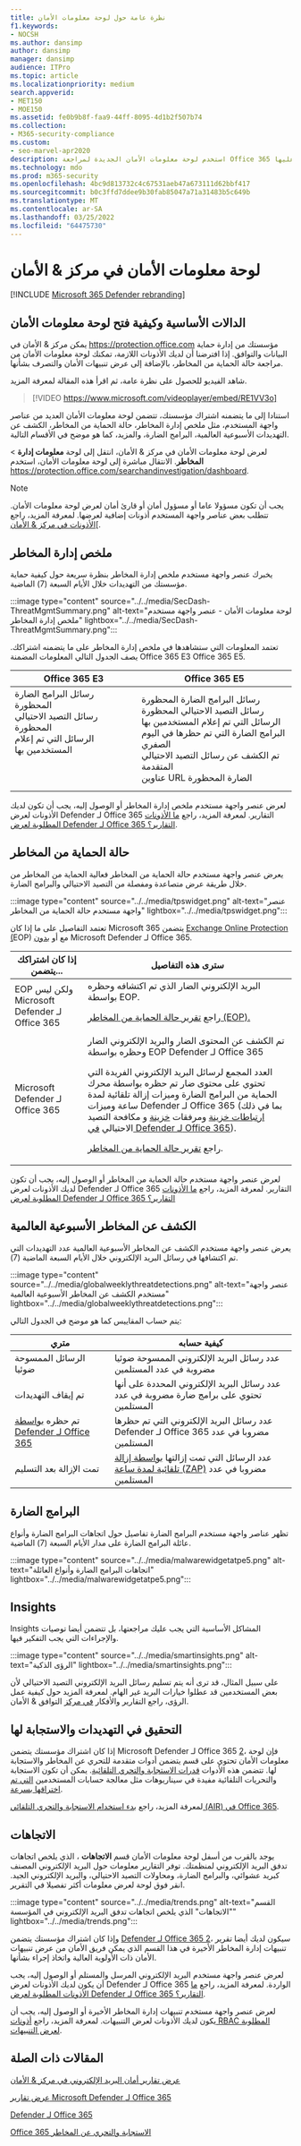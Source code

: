 ```yaml
---
title: نظرة عامة حول لوحة معلومات الأمان
f1.keywords:
- NOCSH
ms.author: dansimp
author: dansimp
manager: dansimp
audience: ITPro
ms.topic: article
ms.localizationpriority: medium
search.appverid:
- MET150
- MOE150
ms.assetid: fe0b9b8f-faa9-44ff-8095-4d1b2f507b74
ms.collection:
- M365-security-compliance
ms.custom:
- seo-marvel-apr2020
description: استخدم لوحة معلومات الأمان الجديدة لمراجعة Office 365 الحماية من المخاطر، وعرض تنبيهات الأمان والعمل عليها.
ms.technology: mdo
ms.prod: m365-security
ms.openlocfilehash: 4bc9d813732c4c67531aeb47a673111d62bbf417
ms.sourcegitcommit: b0c3ffd7ddee9b30fab85047a71a31483b5c649b
ms.translationtype: MT
ms.contentlocale: ar-SA
ms.lasthandoff: 03/25/2022
ms.locfileid: "64475730"
---
```

# <a name="security-dashboard-in-the-security--compliance-center"></a>لوحة معلومات الأمان في مركز & الأمان

[!INCLUDE [Microsoft 365 Defender rebranding](../includes/microsoft-defender-for-office.md)]


## <a name="basic-functions-and-how-to-open-security-dashboard"></a>الدالات الأساسية وكيفية فتح لوحة معلومات الأمان

يمكن مركز & الأمان في <https://protection.office.com> مؤسستك من إدارة حماية البيانات والتوافق. إذا افترضنا أن لديك الأذونات اللازمة، تمكنك لوحة معلومات الأمان من مراجعة حالة الحماية من المخاطر، بالإضافة إلى عرض تنبيهات الأمان والتصرف بشأنها.

شاهد الفيديو للحصول على نظرة عامة، ثم اقرأ هذه المقالة لمعرفة المزيد.

> [!VIDEO https://www.microsoft.com/videoplayer/embed/RE1VV3o]

استنادا إلى ما يتضمنه اشتراك مؤسستك، تتضمن لوحة معلومات الأمان العديد من عناصر واجهة المستخدم، مثل ملخص إدارة المخاطر، حالة الحماية من المخاطر، الكشف عن التهديدات الأسبوعية العالمية، البرامج الضارة، والمزيد، كما هو موضح في الأقسام التالية.

لعرض لوحة معلومات الأمان في مركز & الأمان، انتقل إلى لوحة **معلومات إدارة** \> **المخاطر**. الانتقال مباشرة إلى لوحة معلومات الأمان، استخدم <https://protection.office.com/searchandinvestigation/dashboard>.

> [!NOTE]
> يجب أن تكون مسؤولا عاما أو مسؤول أمان أو قارئ أمان لعرض لوحة معلومات الأمان. تتطلب بعض عناصر واجهة المستخدم أذونات إضافية لعرضها. لمعرفة المزيد، راجع [الأذونات في مركز & الأمان](permissions-in-the-security-and-compliance-center.md)[.

## <a name="threat-management-summary"></a>ملخص إدارة المخاطر

يخبرك عنصر واجهة مستخدم ملخص إدارة المخاطر بنظرة سريعة حول كيفية حماية مؤسستك من التهديدات خلال الأيام السبعة (7) الماضية.

:::image type="content" source="../../media/SecDash-ThreatMgmtSummary.png" alt-text="لوحة معلومات الأمان - عنصر واجهة مستخدم ملخص إدارة المخاطر" lightbox="../../media/SecDash-ThreatMgmtSummary.png":::

تعتمد المعلومات التي ستشاهدها في ملخص إدارة المخاطر على ما يتضمنه اشتراكك. يصف الجدول التالي المعلومات المضمنة Office 365 E3 Office 365 E5.

|Office 365 E3|Office 365 E5|
|---|---|
|رسائل البرامج الضارة المحظورة<br>رسائل التصيد الاحتيالي المحظورة<br>الرسائل التي تم إعلام المستخدمين بها<br><br><br><br>|رسائل البرامج الضارة المحظورة<br>رسائل التصيد الاحتيالي المحظورة<br>الرسائل التي تم إعلام المستخدمين بها<br>البرامج الضارة التي تم حظرها في اليوم الصفري<br>تم الكشف عن رسائل التصيد الاحتيالي المتقدمة<br>عناوين URL الضارة المحظورة|

لعرض عنصر واجهة مستخدم ملخص إدارة المخاطر أو الوصول إليه، يجب أن تكون لديك الأذونات لعرض Defender لـ Office 365 التقارير. لمعرفة المزيد، راجع [ما الأذونات المطلوبة لعرض Defender لـ Office 365 التقارير؟](view-reports-for-mdo.md#what-permissions-are-needed-to-view-the-defender-for-office-365-reports).

## <a name="threat-protection-status"></a>حالة الحماية من المخاطر

يعرض عنصر واجهة مستخدم حالة الحماية من المخاطر فعالية الحماية من المخاطر من خلال طريقة عرض متصاعدة ومفصلة من التصيد الاحتيالي والبرامج الضارة.

:::image type="content" source="../../media/tpswidget.png" alt-text="عنصر واجهة مستخدم حالة الحماية من المخاطر" lightbox="../../media/tpswidget.png":::

تعتمد التفاصيل على ما إذا كان Microsoft 365 يتضمن [Exchange Online Protection (](exchange-online-protection-overview.md)EOP) مع أو [بدون](defender-for-office-365.md) Microsoft Defender لـ Office 365.

|إذا كان اشتراكك يتضمن...|سترى هذه التفاصيل|
|---|---|
|EOP ولكن ليس Microsoft Defender لـ Office 365|البريد الإلكتروني الضار الذي تم اكتشافه وحظره بواسطة EOP.<p> راجع [تقرير حالة الحماية من المخاطر (EOP).](view-email-security-reports.md#threat-protection-status-report)|
|Microsoft Defender لـ Office 365|تم الكشف عن المحتوى الضار والبريد الإلكتروني الضار وحظره بواسطة EOP Defender لـ Office 365 <p> العدد المجمع لرسائل البريد الإلكتروني الفريدة التي تحتوي على محتوى ضار تم حظره بواسطة محرك الحماية [](zero-hour-auto-purge.md)من البرامج الضارة وميزات إزالة تلقائية لمدة ساعة وميزات Defender لـ Office 365 (بما في ذلك [ارتباطات خزينة](safe-links.md) ومرفقات [خزينة](safe-attachments.md) و مكافحة التصيد الاحتيالي [في Defender لـ Office 365](set-up-anti-phishing-policies.md#exclusive-settings-in-anti-phishing-policies-in-microsoft-defender-for-office-365)). <p> راجع [تقرير حالة الحماية من المخاطر](view-reports-for-mdo.md#threat-protection-status-report).|

لعرض عنصر واجهة مستخدم حالة الحماية من المخاطر أو الوصول إليه، يجب أن تكون لديك الأذونات لعرض Defender لـ Office 365 التقارير. لمعرفة المزيد، راجع [ما الأذونات المطلوبة لعرض Defender لـ Office 365 التقارير؟](view-reports-for-mdo.md#what-permissions-are-needed-to-view-the-defender-for-office-365-reports)

## <a name="global-weekly-threat-detections"></a>الكشف عن المخاطر الأسبوعية العالمية

يعرض عنصر واجهة مستخدم الكشف عن المخاطر الأسبوعية العالمية عدد التهديدات التي تم اكتشافها في رسائل البريد الإلكتروني خلال الأيام السبعة الماضية (7).

:::image type="content" source="../../media/globalweeklythreatdetections.png" alt-text="عنصر واجهة مستخدم الكشف عن المخاطر الأسبوعية العالمية" lightbox="../../media/globalweeklythreatdetections.png":::

يتم حساب المقاييس كما هو موضح في الجدول التالي:

|متري|كيفية حسابه|
|---|---|
|الرسائل الممسوحة ضوئيا|عدد رسائل البريد الإلكتروني الممسوحة ضوئيا مضروبة في عدد المستلمين|
|تم إيقاف التهديدات|عدد رسائل البريد الإلكتروني المحددة على أنها تحتوي على برامج ضارة مضروبة في عدد المستلمين|
|تم حظره [بواسطة Defender لـ Office 365](defender-for-office-365.md)|عدد رسائل البريد الإلكتروني التي تم حظرها Defender لـ Office 365 مضروبا في عدد المستلمين|
|تمت الإزالة بعد التسليم|عدد الرسائل التي تمت إزالتها [بواسطة إزالة تلقائية لمدة ساعة (ZAP)](zero-hour-auto-purge.md) مضروبا في عدد المستلمين|

## <a name="malware"></a>البرامج الضارة

تظهر عناصر واجهة مستخدم البرامج الضارة تفاصيل حول اتجاهات البرامج الضارة وأنواع عائلة البرامج الضارة على مدار الأيام السبعة (7) الماضية.

:::image type="content" source="../../media/malwarewidgetatpe5.png" alt-text="اتجاهات البرامج الضارة وأنواع العائلة" lightbox="../../media/malwarewidgetatpe5.png":::

## <a name="insights"></a>Insights

Insights المشاكل الأساسية التي يجب عليك مراجعتها، بل تتضمن أيضا توصيات والإجراءات التي يجب التفكير فيها.

:::image type="content" source="../../media/smartinsights.png" alt-text="الرؤى الذكية" lightbox="../../media/smartinsights.png":::

على سبيل المثال، قد ترى أنه يتم تسليم رسائل البريد الإلكتروني التصيد الاحتيالي لأن بعض المستخدمين قد عطلوا خيارات البريد غير الهام. لمعرفة المزيد حول كيفية عمل الرؤى، راجع التقارير والأفكار [في مركز](reports-and-insights-in-security-and-compliance.md) التوافق & الأمان.

## <a name="threat-investigation-and-response"></a>التحقيق في التهديدات والاستجابة لها

إذا كان اشتراك مؤسستك يتضمن Microsoft Defender لـ Office 365 [2](office-365-ti.md)، فإن لوحة معلومات الأمان تحتوي على قسم يتضمن أدوات متقدمة للتحري عن المخاطر والاستجابة لها. تتضمن هذه الأدوات [قدرات الاستجابة والتحري التلقائية](automated-investigation-response-office.md). يمكن أن تكون الاستجابة والتحريات التلقائية مفيدة في سيناريوهات مثل معالجة حسابات المستخدمين [التي تم اختراقها بسرعة](address-compromised-users-quickly.md).

لمعرفة المزيد، راجع [بدء استخدام الاستجابة والتحري التلقائي (AIR) في Office 365](office-365-air.md).

## <a name="trends"></a>الاتجاهات

يوجد بالقرب من أسفل لوحة معلومات الأمان قسم **الاتجاهات** ، الذي يلخص اتجاهات تدفق البريد الإلكتروني لمنظمتك. توفر التقارير معلومات حول البريد الإلكتروني المصنف كبريد عشوائي، والبرامج الضارة، ومحاولات التصيد الاحتيالي، والبريد الإلكتروني الجيد. انقر فوق لوحة لعرض معلومات أكثر تفصيلا في التقرير.

:::image type="content" source="../../media/trends.png" alt-text="القسم &quot;الاتجاهات&quot; الذي يلخص اتجاهات تدفق البريد الإلكتروني في المؤسسة" lightbox="../../media/trends.png":::

وإذا كان اشتراك مؤسستك يتضمن [Defender لـ Office 365 2](office-365-ti.md)، سيكون لديك أيضا تقرير تنبيهات إدارة المخاطر الأخيرة في هذا القسم الذي يمكن  فريق الأمان من عرض تنبيهات الأمان ذات الأولوية العالية واتخاذ إجراء بشأنها.

لعرض عنصر واجهة مستخدم البريد الإلكتروني المرسل والمستلم أو الوصول إليه، يجب أن يكون لديك الأذونات لعرض Defender لـ Office 365 الواردة. لمعرفة المزيد، راجع [ما الأذونات المطلوبة لعرض Defender لـ Office 365 التقارير؟](view-reports-for-mdo.md#what-permissions-are-needed-to-view-the-defender-for-office-365-reports).

لعرض عنصر واجهة مستخدم تنبيهات إدارة المخاطر الأخيرة أو الوصول إليه، يجب أن يكون لديك الأذونات لعرض التنبيهات. لمعرفة المزيد، راجع [أذونات RBAC المطلوبة لعرض التنبيهات](../../compliance/alert-policies.md#rbac-permissions-required-to-view-alerts).

## <a name="related-articles"></a>المقالات ذات الصلة

[عرض تقارير أمان البريد الإلكتروني في مركز & الأمان](view-email-security-reports.md)

[عرض تقارير Microsoft Defender لـ Office 365](view-reports-for-mdo.md)

[Defender لـ Office 365](defender-for-office-365.md)

[Office 365 الاستجابة والتحري عن المخاطر](office-365-ti.md)
